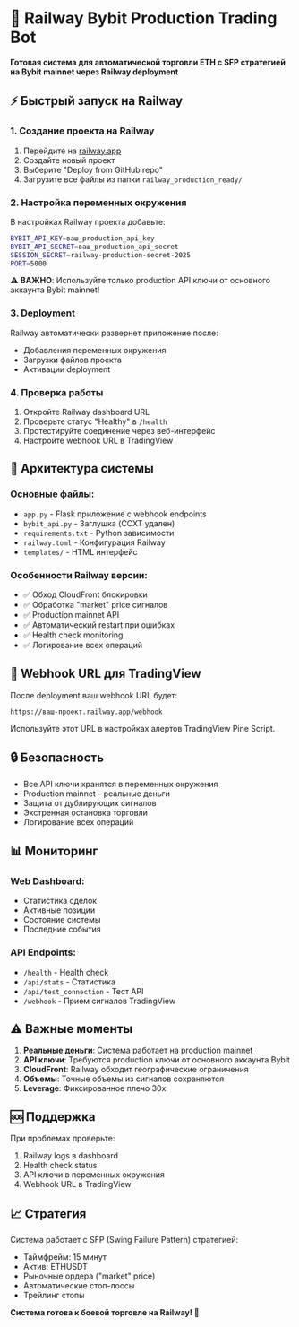 # 🚀 Railway Bybit Production Trading Bot

**Готовая система для автоматической торговли ETH с SFP стратегией на Bybit mainnet через Railway deployment**

## ⚡ Быстрый запуск на Railway

### 1. Создание проекта на Railway
1. Перейдите на [railway.app](https://railway.app)
2. Создайте новый проект
3. Выберите "Deploy from GitHub repo"
4. Загрузите все файлы из папки `railway_production_ready/`

### 2. Настройка переменных окружения
В настройках Railway проекта добавьте:

```bash
BYBIT_API_KEY=ваш_production_api_key
BYBIT_API_SECRET=ваш_production_api_secret
SESSION_SECRET=railway-production-secret-2025
PORT=5000
```

⚠️ **ВАЖНО**: Используйте только production API ключи от основного аккаунта Bybit mainnet!

### 3. Deployment
Railway автоматически развернет приложение после:
- Добавления переменных окружения
- Загрузки файлов проекта
- Активации deployment

### 4. Проверка работы
1. Откройте Railway dashboard URL
2. Проверьте статус "Healthy" в `/health`
3. Протестируйте соединение через веб-интерфейс
4. Настройте webhook URL в TradingView

## 🔧 Архитектура системы

### Основные файлы:
- `app.py` - Flask приложение с webhook endpoints
- `bybit_api.py` - Заглушка (CCXT удален)
- `requirements.txt` - Python зависимости
- `railway.toml` - Конфигурация Railway
- `templates/` - HTML интерфейс

### Особенности Railway версии:
- ✅ Обход CloudFront блокировки
- ✅ Обработка "market" price сигналов
- ✅ Production mainnet API
- ✅ Автоматический restart при ошибках
- ✅ Health check monitoring
- ✅ Логирование всех операций

## 📡 Webhook URL для TradingView

После deployment ваш webhook URL будет:
```
https://ваш-проект.railway.app/webhook
```

Используйте этот URL в настройках алертов TradingView Pine Script.

## 🔒 Безопасность

- Все API ключи хранятся в переменных окружения
- Production mainnet - реальные деньги
- Защита от дублирующих сигналов
- Экстренная остановка торговли
- Логирование всех операций

## 📊 Мониторинг

### Web Dashboard:
- Статистика сделок
- Активные позиции
- Состояние системы
- Последние события

### API Endpoints:
- `/health` - Health check
- `/api/stats` - Статистика
- `/api/test_connection` - Тест API
- `/webhook` - Прием сигналов TradingView

## ⚠️ Важные моменты

1. **Реальные деньги**: Система работает на production mainnet
2. **API ключи**: Требуются production ключи от основного аккаунта Bybit
3. **CloudFront**: Railway обходит географические ограничения
4. **Объемы**: Точные объемы из сигналов сохраняются
5. **Leverage**: Фиксированное плечо 30x

## 🆘 Поддержка

При проблемах проверьте:
1. Railway logs в dashboard
2. Health check status
3. API ключи в переменных окружения
4. Webhook URL в TradingView

## 📈 Стратегия

Система работает с SFP (Swing Failure Pattern) стратегией:
- Таймфрейм: 15 минут
- Актив: ETHUSDT
- Рыночные ордера ("market" price)
- Автоматические стоп-лоссы
- Трейлинг стопы

**Система готова к боевой торговле на Railway! 🚀**